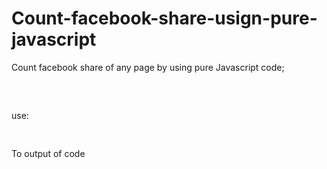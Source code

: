 # Count-facebook-share-usign-pure-javascript
Count facebook share of any page by using pure Javascript code;
<pre>
<script>
//<![CDATA[
//get current page URL
  var fbget =window.location.href;
  var mainfb ='https://graph.facebook.com/?ids=';
  //usign facebook graph to get share count
  var fbsrc =mainfb+fbget;
 // getting data from json page usign XMLHttpRequest
  var request = new XMLHttpRequest();
request.open('GET', fbsrc, true);
request.onload = function() {
  if (request.status >= 200 && request.status < 400) {
    // Success!
    var data = JSON.parse(request.responseText);
    //not showing share count if it is zero
    if (data[fbget].share.share_count == 0) {}
    else { 
    //showing share count usign ID
  document.getElementById('fb-count').innerHTML+=data[fbget].share.share_count;}
  } 
};
request.send();
//]]></script>
</pre>
use:
<pre>
<div id='fb-count'/>
</pre>
To output of code
